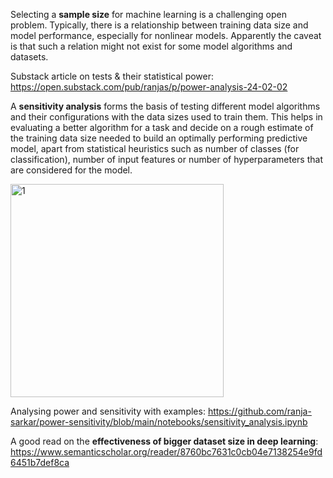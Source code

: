 
Selecting a **sample size** for machine learning is a challenging open problem. Typically, there is a relationship between training data size and model performance, especially for nonlinear models. Apparently the caveat is that such a relation might not exist for some model algorithms and datasets. 

Substack article on tests & their statistical power: https://open.substack.com/pub/ranjas/p/power-analysis-24-02-02

A **sensitivity analysis** forms the basis of testing different model algorithms and their configurations with the data sizes used to train them. This helps in evaluating a better algorithm for a task and decide on a rough estimate of the training data size needed to build an optimally performing predictive model, apart from statistical heuristics such as number of classes (for classification), number of input features or number of hyperparameters that are considered for the model. 

<img width="341" alt="1" src="https://github.com/user-attachments/assets/e1ba4eb6-5330-44f4-aaa3-ec492621334d">


Analysing power and sensitivity with examples: https://github.com/ranja-sarkar/power-sensitivity/blob/main/notebooks/sensitivity_analysis.ipynb

A good read on the **effectiveness of bigger dataset size in deep learning**:
https://www.semanticscholar.org/reader/8760bc7631c0cb04e7138254e9fd6451b7def8ca

